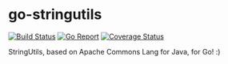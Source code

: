 # go-stringutils

[![Build Status](https://travis-ci.com/maxmousee/go-stringutils.svg?branch=master)](https://travis-ci.org/maxmousee/go-stringutils)
[![Go Report](https://goreportcard.com/badge/github.com/maxmousee/go-stringutils)](https://goreportcard.com/report/github.com/maxmousee/go-stringutils)
[![Coverage Status](https://coveralls.io/repos/github/maxmousee/go-stringutils/badge.svg?branch=master)](https://coveralls.io/github/maxmousee/go-stringutils?branch=master)

StringUtils, based on Apache Commons Lang for Java, for Go! :) 
